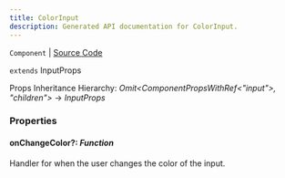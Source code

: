 ```yaml
---
title: ColorInput
description: Generated API documentation for ColorInput.
---
```


`Component` | [Source Code](https://github.com/mrCamelCode/jtjs-react/blob/0e141e63e22c212c71ce52ba40f0472cc9028516/lib/components/input/base/ColorInput.tsx#L16)

`extends` InputProps

Props Inheritance Hierarchy: _Omit<ComponentPropsWithRef<"input">, "children">_ -> _InputProps_

### Properties

#### onChangeColor?: _Function_

Handler for when the user changes the color of the input.
